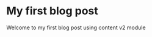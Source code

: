 <!-- ./content/blog/first-post.md -->

# My first blog post
Welcome to my first blog post using content v2 module